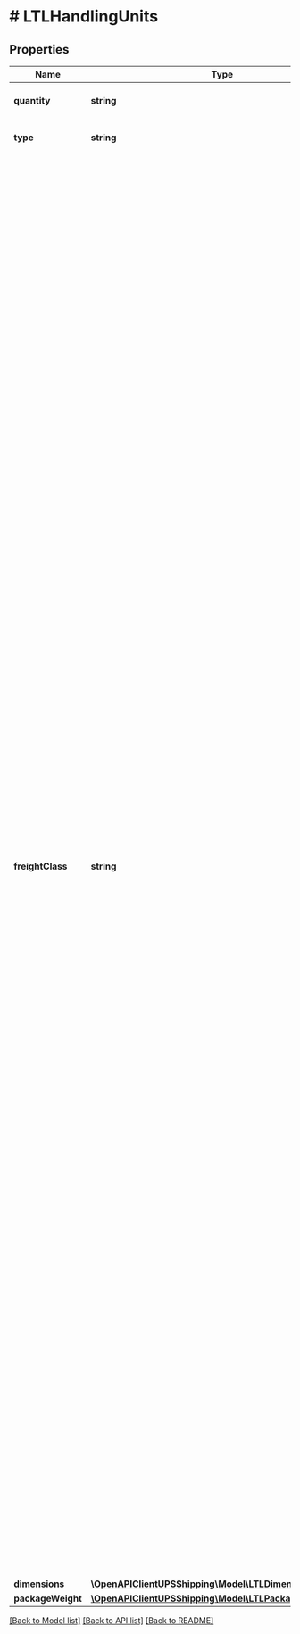 # # LTLHandlingUnits

## Properties

Name | Type | Description | Notes
------------ | ------------- | ------------- | -------------
**quantity** | **string** | Quantity of handling units. |
**type** | **string** | Type of handling unit. |
**freightClass** | **string** | Freight class of the handling unit.  Valid values are:  - 50 &#x3D; over 50 lbs - Fits on standard shrink-wrapped 4X4 pallet, very durable - 55 &#x3D; 35-50 pounds - Bricks, cement, mortar, hardwood flooring - 60 &#x3D; 30-35 pounds - Car accessories &amp; car parts - 65 &#x3D; 22.5-30 pounds - Car accessories &amp; car parts, bottled beverages, books in boxes - 70 &#x3D; 15 to 22.5 pounds - Car accessories &amp; car parts, food items, automobile engines - 77.5 &#x3D; 13.5 to 15 pounds - Tires, bathroom fixtures - 85 &#x3D;12-13.5 pounds - Crated machinery, cast iron stoves - 92.5 &#x3D; 10.5-12 pounds - Computers, monitors, refrigerators - 100 &#x3D;9-10.5 pounds - Boat covers, car covers, canvas, wine cases, caskets - 110 &#x3D;8-9 pounds - Cabinets, framed artwork, table saw - 125 &#x3D;7-8 pounds - Small Household appliances - 150 &#x3D;6-7 pounds - Auto sheet metal parts, bookcases - 175 &#x3D;5-6 pounds - Clothing, couches stuffed furniture - 200 &#x3D;4-5 pounds - Auto sheet metal parts, aircraft parts, aluminum table, packaged mattresses - 250 &#x3D;3-4 pounds - Bamboo furniture, mattress and box spring, plasma TV - 300 &#x3D;2-3 pounds - Wood cabinets, tables, chairs setup, model boats - 400 &#x3D;1-2 pounds - Deer antlers - 500 &#x3D;Less than 1 lbs - Bags of gold dust, ping pong balls |
**dimensions** | [**\OpenAPIClientUPSShipping\Model\LTLDimensions**](LTLDimensions.md) |  |
**packageWeight** | [**\OpenAPIClientUPSShipping\Model\LTLPackageWeightType**](LTLPackageWeightType.md) |  |

[[Back to Model list]](../../README.md#models) [[Back to API list]](../../README.md#endpoints) [[Back to README]](../../README.md)
